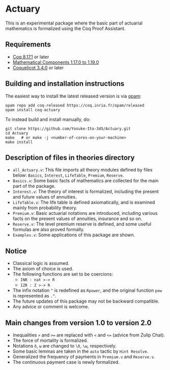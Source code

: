 # Actuary

This is an experimental package where the basic part of actuarial mathematics is formalized using the Coq Proof Assistant.

## Requirements

- [Coq 8.17.1](https://coq.inria.fr/download) or later
- [Mathematical Components 1.17.0 to 1.19.0](https://math-comp.github.io) 
- [Coquelicot 3.4.0](https://gitlab.inria.fr/coquelicot/coquelicot) or later

## Building and installation instructions

The easiest way to install the latest released version
is via [opam](https://opam.ocaml.org/doc/Install.html):

```shell
opam repo add coq-released https://coq.inria.fr/opam/released
opam install coq-actuary
```

To instead build and install manually, do:

```shell
git clone https://github.com/Yosuke-Ito-345/Actuary.git
cd Actuary
make   # or make -j <number-of-cores-on-your-machine>
make install
```

## Description of files in theories directory

- `all_Actuary.v`: This file imports all theory modules defined by files below: `Basics`, `Interest`, `LifeTable`, `Premium`, `Reserve`.
- `Basics.v`: Some basic facts of mathematics are collected for the main part of the package.
- `Interest.v`: The theory of interest is formalized, including the present and future values of annuities.
- `LifeTable.v`: The life table is defined axiomatically, and is examined mainly from probability theory.
- `Premium.v`: Basic actuarial notations are introduced, including various facts on the present values of annuities, insurance and so on.
- `Reserve.v`: The level premium reserve is defined, and some useful formulas are also proved formally.
- `Examples.v`: Some applications of this package are shown.

## Notice

- Classical logic is assumed.
- The axiom of choice is used.
- The following functions are set to be coercions:
  - `INR : nat >-> R`
  - `IZR : Z >-> R`
- The infix notation `^` is redefined as `Rpower`, and the original function `pow` is represented as `.^`.
- The future updates of this package may not be backward compatible.
- Any advice or comment is welcome.

## Main changes from version 1.0 to version 2.0

- Inequalities `>` and `>=` are replaced with `<` and `<=` (advice from Zulip Chat).
- The force of mortality is formalized.
- Notations `δ`, `ω` are changed to `\δ`, `\ω`, respectively.
- Some basic lemmas are taken in the `auto` tactic by `Hint Resolve`.
- Generalized the frequency of payments in `Premium.v` and `Reserve.v`.
- The continuous payment case is newly formalized.
